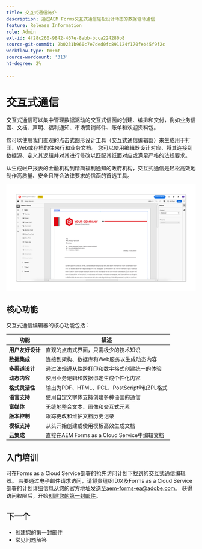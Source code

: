 ```yaml
---
title: 交互式通信简介
description: 通过AEM Forms交互式通信轻松设计动态的数据驱动通信
feature: Release Information
role: Admin
exl-id: 4f28c260-9842-467e-8abb-bcca224280b8
source-git-commit: 2b0231b960c7e7ded0fc891124f170feb45f9f2c
workflow-type: tm+mt
source-wordcount: '313'
ht-degree: 2%

---
```


# 交互式通信

交互式通信可以集中管理数据驱动的交互式信函的创建、编排和交付，例如业务信函、文档、声明、福利通知、市场营销邮件、账单和欢迎资料包。

您可以使用我们直观的点击式图形设计工具（交互式通信编辑器）来生成用于打印、Web或存档的往来行和业务文档。 您可以使用编辑器设计对应、将其连接到数据源、定义其逻辑并对其进行修改以匹配其纸面对应或满足严格的法规要求。

从生成帐户报表的金融机构到精简福利通知的政府机构，交互式通信是轻松高效地制作高质量、安全且符合法律要求的信函的首选工具。


<!--  >[!VIDEO](https://video.tv.adobe.com/v/3444094)

[!VIDEO](https://video.tv.adobe.com/v/3444094/)

 ![Interactive Communication Editor](/help/assets/ic-editor.png)

-->

![交互式通信编辑器](/help/forms/assets/ic-editor.png)


## 核心功能

交互式通信编辑器的核心功能包括：

| 功能 | 描述 |
|------------|-------------|
| **用户友好设计** | 直观的点击式界面，只需极少的技术知识 |
| **数据集成** | 连接到架构、数据库和Web服务以生成动态内容 |
| **多渠道设计** | 通过法规遵从性跨打印和数字格式创建统一的体验 |
| **动态内容** | 使用业务逻辑和数据绑定生成个性化内容 |
| **格式灵活性** | 输出为PDF、HTML、PCL、PostScript®和ZPL格式 |
| **语言支持** | 使用自定义字体支持创建多种语言的通信 |
| **富媒体** | 无缝地整合文本、图像和交互式元素 |
| **版本控制** | 跟踪更改和维护文档历史记录 |
| **模板支持** | 从头开始创建或使用模板高效生成文档 |
| **云集成** | 直接在AEM Forms as a Cloud Service中编辑文档 |


## 入门培训

可在Forms as a Cloud Service部署的抢先访问计划下找到的交互式通信编辑器。 若要通过电子邮件请求访问，请将贵组织ID以及Forms as a Cloud Service部署的计划详细信息从您的官方地址发送至[aem-forms-ea@adobe.com](mailto:aem-forms-ea@adobe.com)。 获得访问权限后，开始[创建您的第一封邮件](https://video.tv.adobe.com/v/3444094/)。


## 下一个

* 创建您的第一封邮件
* 常见问题解答

<!-- 
* Familiarize yourself with terminology and concepts
* Walkthrough of interactive communications editor
* Create a fragment
* Preview and test a correspondence

-->
